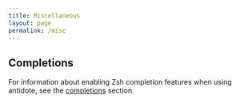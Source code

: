 ```yaml
---
title: Miscellaneous
layout: page
permalink: /misc
---
```


## Completions

For information about enabling Zsh completion features when using antidote, see the [completions](completions) section.
